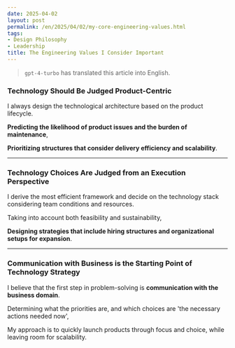 ```yaml
---
date: 2025-04-02
layout: post
permalink: /en/2025/04/02/my-core-engineering-values.html
tags:
- Design Philosophy
- Leadership
title: The Engineering Values I Consider Important
---
```

> `gpt-4-turbo` has translated this article into English.

### **Technology Should Be Judged Product-Centric**

I always design the technological architecture based on the product lifecycle.

**Predicting the likelihood of product issues and the burden of maintenance**,

**Prioritizing structures that consider delivery efficiency and scalability**.

---

### **Technology Choices Are Judged from an Execution Perspective**

I derive the most efficient framework and decide on the technology stack considering team conditions and resources.

Taking into account both feasibility and sustainability,

**Designing strategies that include hiring structures and organizational setups for expansion**.

---

### **Communication with Business is the Starting Point of Technology Strategy**

I believe that the first step in problem-solving is **communication with the business domain**.

Determining what the priorities are, and which choices are 'the necessary actions needed now',

My approach is to quickly launch products through focus and choice, while leaving room for scalability.